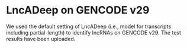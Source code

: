 # LncADeep on GENCODE v29
We used the default setting of LncADeep (i.e., model for transcripts including partial-length) to identify lncRNAs on GENCODE v29. 
The test results have been uploaded.
